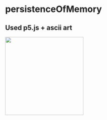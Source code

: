 # persistenceOfMemory

## Used p5.js + ascii art

<img src="https://github.com/markuspalu/persistenceOfMemory/assets/86494021/8f7d7410-2dd3-458f-bdd6-9b7dd8dd2327" width="250" height="250"/>
